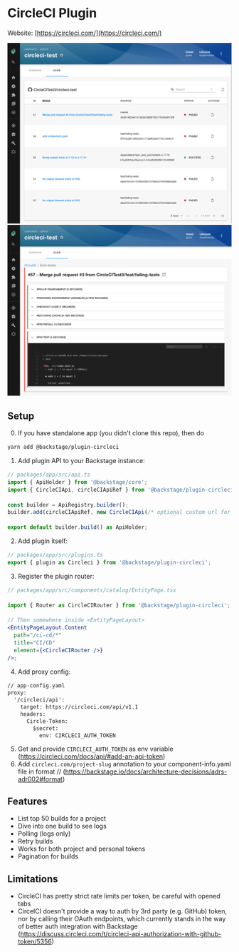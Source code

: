 # CircleCI Plugin

Website: [https://circleci.com/](https://circleci.com/)

<img src="./src/assets/screenshot-1.png" />
<img src="./src/assets/screenshot-2.png" />

## Setup

0. If you have standalone app (you didn't clone this repo), then do

```bash
yarn add @backstage/plugin-circleci
```

1. Add plugin API to your Backstage instance:

```js
// packages/app/src/api.ts
import { ApiHolder } from '@backstage/core';
import { CircleCIApi, circleCIApiRef } from '@backstage/plugin-circleci';

const builder = ApiRegistry.builder();
builder.add(circleCIApiRef, new CircleCIApi(/* optional custom url for your own CircleCI instance */));

export default builder.build() as ApiHolder;
```

2. Add plugin itself:

```js
// packages/app/src/plugins.ts
export { plugin as Circleci } from '@backstage/plugin-circleci';
```

3. Register the plugin router:

```jsx
// packages/app/src/components/catalog/EntityPage.tsx

import { Router as CircleCIRouter } from '@backstage/plugin-circleci';

// Then somewhere inside <EntityPageLayout>
<EntityPageLayout.Content
  path="/ci-cd/*"
  title="CI/CD"
  element={<CircleCIRouter />}
/>;
```

4. Add proxy config:

```
// app-config.yaml
proxy:
  '/circleci/api':
    target: https://circleci.com/api/v1.1
    headers:
      Circle-Token:
        $secret:
          env: CIRCLECI_AUTH_TOKEN
```

5. Get and provide `CIRCLECI_AUTH_TOKEN` as env variable (https://circleci.com/docs/api/#add-an-api-token)
6. Add `circleci.com/project-slug` annotation to your component-info.yaml file in format <git-provider>/<owner>/<project> (https://backstage.io/docs/architecture-decisions/adrs-adr002#format)

## Features

- List top 50 builds for a project
- Dive into one build to see logs
- Polling (logs only)
- Retry builds
- Works for both project and personal tokens
- Pagination for builds

## Limitations

- CircleCI has pretty strict rate limits per token, be careful with opened tabs
- CircelCI doesn't provide a way to auth by 3rd party (e.g. GitHub) token, nor by calling their OAuth endpoints, which currently stands in the way of better auth integration with Backstage (https://discuss.circleci.com/t/circleci-api-authorization-with-github-token/5356)
